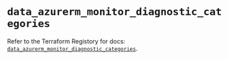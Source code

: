 # `data_azurerm_monitor_diagnostic_categories`

Refer to the Terraform Registory for docs: [`data_azurerm_monitor_diagnostic_categories`](https://registry.terraform.io/providers/hashicorp/azurerm/3.61.0/docs/data-sources/monitor_diagnostic_categories).
